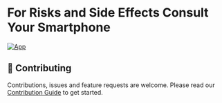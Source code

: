 # For Risks and Side Effects Consult Your Smartphone

[![App](https://github.com/hpi-dhc/frasecys/actions/workflows/app.yml/badge.svg)](https://github.com/hpi-dhc/frasecys/actions/workflows/app.yml)

## 🤝 Contributing

Contributions, issues and feature requests are welcome. Please read our [Contribution Guide](CONTRIBUTING.md) to get started.
